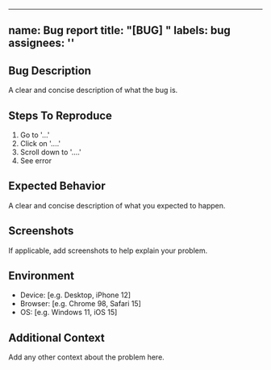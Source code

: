 
---
name: Bug report
title: "[BUG] "
labels: bug
assignees: ''
---

## Bug Description
A clear and concise description of what the bug is.

## Steps To Reproduce
1. Go to '...'
2. Click on '....'
3. Scroll down to '....'
4. See error

## Expected Behavior
A clear and concise description of what you expected to happen.

## Screenshots
If applicable, add screenshots to help explain your problem.

## Environment
- Device: [e.g. Desktop, iPhone 12]
- Browser: [e.g. Chrome 98, Safari 15]
- OS: [e.g. Windows 11, iOS 15]

## Additional Context
Add any other context about the problem here.
